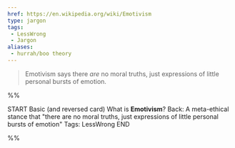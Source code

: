 ```yaml
---
href: https://en.wikipedia.org/wiki/Emotivism
type: jargon
tags:
 - LessWrong
 - Jargon
aliases:
 - hurrah/boo theory
---
```


> Emotivism says there _are_ no moral truths, just expressions of little personal bursts of emotion.



%%

START
Basic (and reversed card)
What is **Emotivism**?
Back: A meta-ethical stance that "there are no moral truths, just expressions of little personal bursts of emotion"
Tags: LessWrong
END

%%
	
